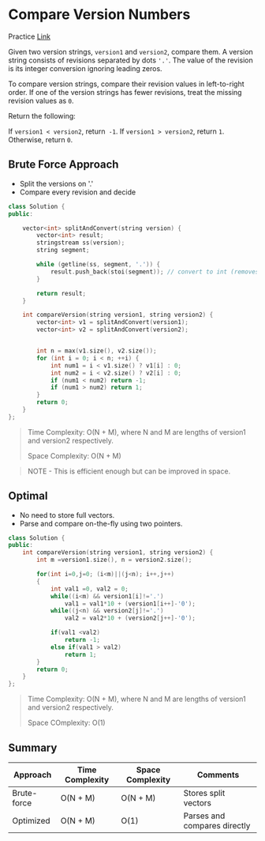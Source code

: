# Compare Version Numbers

Practice [Link](https://leetcode.com/problems/compare-version-numbers/description/)


Given two version strings, `version1` and `version2`, compare them. A version string consists of revisions separated by dots `'.'`. The value of the revision is its integer conversion ignoring leading zeros.

To compare version strings, compare their revision values in left-to-right order. If one of the version strings has fewer revisions, treat the missing revision values as `0`.

Return the following:

If `version1 < version2`, return` -1`.
If `version1 > version2`, return `1`.
Otherwise, return `0`.

## Brute Force Approach

- Split the versions on '.'
- Compare every revision and decide

```cpp
class Solution {
public:

    vector<int> splitAndConvert(string version) {
        vector<int> result;
        stringstream ss(version);
        string segment;

        while (getline(ss, segment, '.')) {
            result.push_back(stoi(segment)); // convert to int (removes leading 0)
        }

        return result;
    }

    int compareVersion(string version1, string version2) {
        vector<int> v1 = splitAndConvert(version1);
        vector<int> v2 = splitAndConvert(version2);


        int n = max(v1.size(), v2.size());
        for (int i = 0; i < n; ++i) {
            int num1 = i < v1.size() ? v1[i] : 0;
            int num2 = i < v2.size() ? v2[i] : 0;
            if (num1 < num2) return -1;
            if (num1 > num2) return 1;
        }
        return 0;
    }
};
```

> Time Complexity: O(N + M), where N and M are lengths of version1 and version2 respectively.
>
>Space Complexity: O(N + M)

> NOTE - This is efficient enough but can be improved in space.

## Optimal




- No need to store full vectors.
- Parse and compare on-the-fly using two pointers.


```cpp
class Solution {
public:
    int compareVersion(string version1, string version2) {
        int m =version1.size(), n = version2.size();

        for(int i=0,j=0; (i<m)||(j<n); i++,j++)
        {
            int val1 =0, val2 = 0;
            while((i<m) && version1[i]!='.')
                val1 = val1*10 + (version1[i++]-'0');
            while((j<n) && version2[j]!='.')
                val2 = val2*10 + (version2[j++]-'0');

            if(val1 <val2)
                return -1;
            else if(val1 > val2)
                return 1;
        }
        return 0;
    }
};
```


> Time Complexity: O(N + M), where N and M are lengths of version1 and version2 respectively.
>
> Space COmplexity: O(1)



## Summary 
| Approach    | Time Complexity | Space Complexity | Comments                     |
| ----------- | --------------- | ---------------- | ---------------------------- |
| Brute-force | O(N + M)        | O(N + M)         | Stores split vectors         |
| Optimized   | O(N + M)        | O(1)             | Parses and compares directly |


